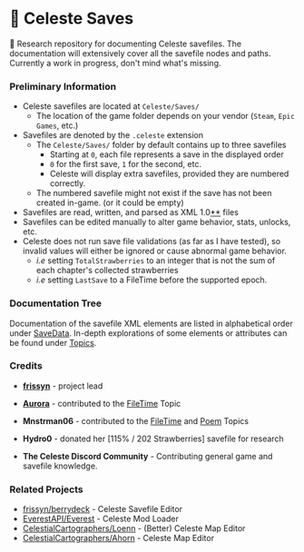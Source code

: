 # 🍓 Celeste Saves

📼 Research repository for documenting Celeste savefiles. The documentation will extensively cover all the savefile nodes and paths. Currently a work in progress, don't mind what's missing.

### Preliminary Information

+ Celeste savefiles are located at `Celeste/Saves/`
    + The location of the game folder depends on your vendor (`Steam`, `Epic Games`, etc.)
+ Savefiles are denoted by the `.celeste` extension
    + The `Celeste/Saves/` folder by default contains up to three savefiles
        + Starting at `0`, each file represents a save in the displayed order
        + `0` for the first save, `1` for the second, etc.
        + Celeste will display extra savefiles, provided they are numbered correctly.
    + The numbered savefile might not exist if the save has not been created in-game. (or it could be empty)
+ Savefiles are read, written, and parsed as XML 1.0[**](https://www.w3.org/TR/xml/) files
+ Savefiles can be edited manually to alter game behavior, stats, unlocks, etc.
+ Celeste does not run save file validations (as far as I have tested), so invalid values will either be ignored or cause abnormal game behavior.
    + *i.e* setting `TotalStrawberries` to an integer that is not the sum of each chapter's collected strawberries
    + *i.e* setting `LastSave` to a FileTime before the supported epoch.

### Documentation Tree

Documentation of the savefile XML elements are listed in alphabetical order under [SaveData](/savedata.md). In-depth explorations of some elements or attributes can be found under [Topics](#Topics).

### Credits

+ [**frissyn**](https://github.com/frissyn) - project lead

+ [**Aurora**](https://github.com/AuroraKy) - contributed to the [FileTime](/docs/topics/filetime.md) Topic

+ **Mnstrman06** - contributed to the [FileTime](/docs/topics/filetime.md) and [Poem](/docs/topics/poem.md) Topics

+ **Hydro0** - donated her \[115% / 202 Strawberries\] savefile for research

+ **The Celeste Discord Community** - Contributing general game and savefile knowledge.

### Related Projects

+ [frissyn/berrydeck](https://github.com/frissyn/berrydeck) - Celeste Savefile Editor
+ [EverestAPI/Everest](https://github.com/EverestAPI/Everest) - Celeste Mod Loader
+ [CelestialCartographers/Loenn](https://github.com/CelestialCartographers/Loenn) - (Better) Celeste Map Editor
+ [CelestialCartographers/Ahorn](https://github.com/CelestialCartographers/Ahorn) - Celeste Map Editor